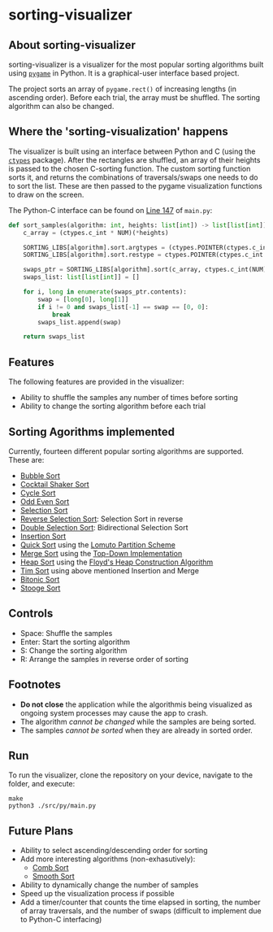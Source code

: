 # sorting-visualizer

## About sorting-visualizer

sorting-visualizer is a visualizer for the most popular sorting algorithms built using [`pygame`](https://www.pygame.org/docs/) in Python. It is a graphical-user interface based project.

The project sorts an array of `pygame.rect()` of increasing lengths (in ascending order). Before each trial, the array must be shuffled. The sorting algorithm can also be changed.

## Where the 'sorting-visualization' happens

The visualizer is built using an interface between Python and C (using the [`ctypes`](https://docs.python.org/3/library/ctypes.html) package). After the rectangles are shuffled, an array of their heights is passed to the chosen C-sorting function. The custom sorting function sorts it, and returns the combinations of traversals/swaps one needs to do to sort the list. These are then passed to the pygame visualization functions to draw on the screen.

The Python-C interface can be found on [Line 147](https://github.com/divyajeettt/sorting-visualizer/blob/e118e28fb901857e36671d8a00d5b9ebd85c8c19/src/py/main.py#L147) of `main.py`:

```py
def sort_samples(algorithm: int, heights: list[int]) -> list[list[int]]:
    c_array = (ctypes.c_int * NUM)(*heights)

    SORTING_LIBS[algorithm].sort.argtypes = (ctypes.POINTER(ctypes.c_int * NUM), ctypes.c_int)
    SORTING_LIBS[algorithm].sort.restype = ctypes.POINTER(ctypes.c_int * 2*NUM**2)

    swaps_ptr = SORTING_LIBS[algorithm].sort(c_array, ctypes.c_int(NUM))
    swaps_list: list[list[int]] = []

    for i, long in enumerate(swaps_ptr.contents):
        swap = [long[0], long[1]]
        if i != 0 and swaps_list[-1] == swap == [0, 0]:
            break
        swaps_list.append(swap)

    return swaps_list
```

## Features

The following features are provided in the visualizer:

- Ability to shuffle the samples any number of times before sorting
- Ability to change the sorting algorithm before each trial

## Sorting Agorithms implemented

Currently, fourteen different popular sorting algorithms are supported. These are:

- [Bubble Sort](https://en.wikipedia.org/wiki/Bubble_sort)
- [Cocktail Shaker Sort](https://en.wikipedia.org/wiki/Cocktail_shaker_sort)
- [Cycle Sort](https://en.wikipedia.org/wiki/Cycle_sort)
- [Odd Even Sort](https://en.wikipedia.org/wiki/Odd%E2%80%93even_sort)
- [Selection Sort](https://en.wikipedia.org/wiki/Selection_sort)
- [Reverse Selection Sort](https://en.wikipedia.org/wiki/Selection_sort#Variants): Selection Sort in reverse
- [Double Selection Sort](https://en.wikipedia.org/wiki/Selection_sort#Variants): Bidirectional Selection Sort
- [Insertion Sort](https://en.wikipedia.org/wiki/Insertion_sort)
- [Quick Sort](https://en.wikipedia.org/wiki/Quicksort) using the [Lomuto Partition Scheme](https://en.wikipedia.org/wiki/Quicksort#Lomuto_partition_scheme)
- [Merge Sort](https://en.wikipedia.org/wiki/Merge_sort) using the [Top-Down Implementation](https://en.wikipedia.org/wiki/Merge_sort#Top-down_implementation)
- [Heap Sort](https://en.wikipedia.org/wiki/Heapsort) using the [Floyd's Heap Construction Algorithm](https://en.wikipedia.org/wiki/Heapsort#Floyd's_heap_construction)
- [Tim Sort](https://en.wikipedia.org/wiki/Timsort) using above mentioned Insertion and Merge
- [Bitonic Sort](https://en.wikipedia.org/wiki/Bitonic_sorter)
- [Stooge Sort](https://en.wikipedia.org/wiki/Stooge_sort)

## Controls

- Space: Shuffle the samples
- Enter: Start the sorting algorithm
- S: Change the sorting algorithm
- R: Arrange the samples in reverse order of sorting

## Footnotes

- **Do not close** the application while the algorithmis being visualized as ongoing system processes may cause the app to crash.
- The algorithm *cannot be changed* while the samples are being sorted.
- The samples *cannot be sorted* when they are already in sorted order.

## Run

To run the visualizer, clone the repository on your device, navigate to the folder, and execute:

```
make
python3 ./src/py/main.py
```

## Future Plans

- Ability to select ascending/descending order for sorting
- Add more interesting algorithms (non-exhasutively):
  - [Comb Sort](https://en.wikipedia.org/wiki/Comb_sort)
  - [Smooth Sort](https://en.wikipedia.org/wiki/Smoothsort)
- Ability to dynamically change the number of samples
- Speed up the visualization process if possible
- Add a timer/counter that counts the time elapsed in sorting, the number of array traversals, and the number of swaps (difficult to implement due to Python-C interfacing)
